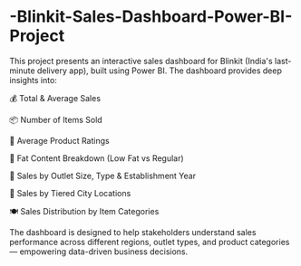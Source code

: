 # -Blinkit-Sales-Dashboard-Power-BI-Project
This project presents an interactive sales dashboard for Blinkit (India's last-minute delivery app), built using Power BI. The dashboard provides deep insights into:

💰 Total & Average Sales

📦 Number of Items Sold

🌟 Average Product Ratings

🥦 Fat Content Breakdown (Low Fat vs Regular)

🏬 Sales by Outlet Size, Type & Establishment Year

🧭 Sales by Tiered City Locations

🍽️ Sales Distribution by Item Categories

The dashboard is designed to help stakeholders understand sales performance across different regions, outlet types, and product categories — empowering data-driven business decisions.
